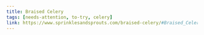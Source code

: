 ```yaml
---
title: Braised Celery
tags: [needs-attention, to-try, celery]
link: https://www.sprinklesandsprouts.com/braised-celery/#Braised_Celery_A_Simple_Side_Dish
---
```


